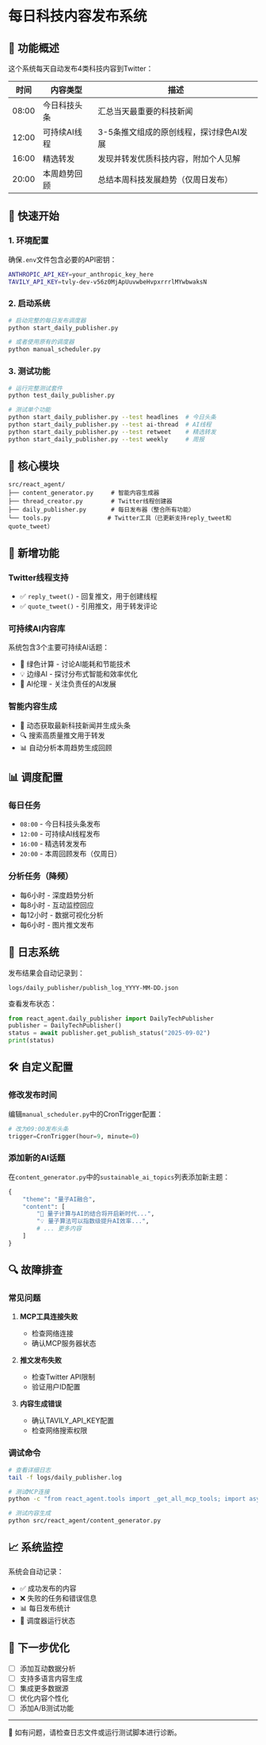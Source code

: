 # 每日科技内容发布系统

## 🎯 功能概述

这个系统每天自动发布4类科技内容到Twitter：

| 时间 | 内容类型 | 描述 |
|------|---------|------|
| 08:00 | 今日科技头条 | 汇总当天最重要的科技新闻 |
| 12:00 | 可持续AI线程 | 3-5条推文组成的原创线程，探讨绿色AI发展 |
| 16:00 | 精选转发 | 发现并转发优质科技内容，附加个人见解 |
| 20:00 | 本周趋势回顾 | 总结本周科技发展趋势（仅周日发布） |

## 🚀 快速开始

### 1. 环境配置

确保`.env`文件包含必要的API密钥：

```bash
ANTHROPIC_API_KEY=your_anthropic_key_here
TAVILY_API_KEY=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
```

### 2. 启动系统

```bash
# 启动完整的每日发布调度器
python start_daily_publisher.py

# 或者使用原有的调度器
python manual_scheduler.py
```

### 3. 测试功能

```bash
# 运行完整测试套件
python test_daily_publisher.py

# 测试单个功能
python start_daily_publisher.py --test headlines  # 今日头条
python start_daily_publisher.py --test ai-thread  # AI线程  
python start_daily_publisher.py --test retweet    # 精选转发
python start_daily_publisher.py --test weekly     # 周报
```

## 📁 核心模块

```
src/react_agent/
├── content_generator.py     # 智能内容生成器
├── thread_creator.py        # Twitter线程创建器
├── daily_publisher.py       # 每日发布器（整合所有功能）
└── tools.py                # Twitter工具（已更新支持reply_tweet和quote_tweet）
```

## 🔧 新增功能

### Twitter线程支持
- ✅ `reply_tweet()` - 回复推文，用于创建线程
- ✅ `quote_tweet()` - 引用推文，用于转发评论

### 可持续AI内容库
系统包含3个主要可持续AI话题：
- 🌱 绿色计算 - 讨论AI能耗和节能技术
- 💡 边缘AI - 探讨分布式智能和效率优化  
- 🤖 AI伦理 - 关注负责任的AI发展

### 智能内容生成
- 📰 动态获取最新科技新闻并生成头条
- 🔍 搜索高质量推文用于转发
- 📊 自动分析本周趋势生成回顾

## 📊 调度配置

### 每日任务
- `08:00` - 今日科技头条发布
- `12:00` - 可持续AI线程发布 
- `16:00` - 精选转发发布
- `20:00` - 本周回顾发布（仅周日）

### 分析任务（降频）
- 每6小时 - 深度趋势分析
- 每8小时 - 互动监控回应
- 每12小时 - 数据可视化分析
- 每6小时 - 图片推文发布

## 📝 日志系统

发布结果会自动记录到：
```
logs/daily_publisher/publish_log_YYYY-MM-DD.json
```

查看发布状态：
```python
from react_agent.daily_publisher import DailyTechPublisher
publisher = DailyTechPublisher()
status = await publisher.get_publish_status("2025-09-02")
print(status)
```

## 🛠️ 自定义配置

### 修改发布时间
编辑`manual_scheduler.py`中的CronTrigger配置：
```python
# 改为09:00发布头条
trigger=CronTrigger(hour=9, minute=0)
```

### 添加新的AI话题
在`content_generator.py`中的`sustainable_ai_topics`列表添加新主题：
```python
{
    "theme": "量子AI融合",
    "content": [
        "🌱 量子计算与AI的结合将开启新时代...",
        "💡 量子算法可以指数级提升AI效率...", 
        # ... 更多内容
    ]
}
```

## 🔍 故障排查

### 常见问题

1. **MCP工具连接失败**
   - 检查网络连接
   - 确认MCP服务器状态
   
2. **推文发布失败**
   - 检查Twitter API限制
   - 验证用户ID配置
   
3. **内容生成错误**
   - 确认TAVILY_API_KEY配置
   - 检查网络搜索权限

### 调试命令

```bash
# 查看详细日志
tail -f logs/daily_publisher.log

# 测试MCP连接
python -c "from react_agent.tools import _get_all_mcp_tools; import asyncio; print(asyncio.run(_get_all_mcp_tools()))"

# 测试内容生成
python src/react_agent/content_generator.py
```

## 📈 系统监控

系统会自动记录：
- ✅ 成功发布的内容
- ❌ 失败的任务和错误信息
- 📊 每日发布统计
- 🔄 调度器运行状态

## 🎯 下一步优化

- [ ] 添加互动数据分析
- [ ] 支持多语言内容生成
- [ ] 集成更多数据源
- [ ] 优化内容个性化
- [ ] 添加A/B测试功能

---

📧 如有问题，请检查日志文件或运行测试脚本进行诊断。